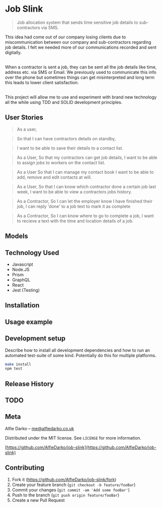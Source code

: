 # Job Slink
> Job allocation system that sends time sensitive job details to sub-contractors via SMS.

This idea had come out of our company losing clients due to miscommunication between our company and sub-contractors regarding job details. I felt we needed more of our communications recorded and sent digitally.<br><Br>

When a contractor is sent a job, they can be sent all the job details like time, address etc. via SMS or Email. We previously used to communicate this info over the phone but sometimes things can get misinterpreted and long term this leads to lower client satisfaction.<br><Br>

This project will allow me to use and experiment with brand new technology all the while using TDD and SOLID development principles.

## User Stories
> As a user,

> So that I can have contractors details on standby,

> I want to be able to save their details to a contact list.

> As a User,
> So that my contractors can get job details,
> I want to be able to assign jobs to workers on the contact list.

> As a User
> So that I can manage my contact book
> I want to be able to add, remove and edit contacts at will.

> As a User,
> So that I can know which contractor done a certain job last week,
> I want to be able to view a contractors jobs history.

> As a Contractor,
> So I can let the employer know I have finished their job,
> I can reply 'done' to a job text to mark it as complete

> As a Contractor,
> So I can know where to go to complete a job,
> I want to recieve a text with the time and location details of a job.
## Models

## Technology Used
- Javascript
- Node.JS
- Prism
- GraphQL
- React
- Jest (Testing)

## Installation



## Usage example



## Development setup

Describe how to install all development dependencies and how to run an automated test-suite of some kind. Potentially do this for multiple platforms.

```sh
make install
npm test
```

## Release History

## TODO

## Meta

Alfie Darko – me@alfiedarko.co.uk

Distributed under the MIT license. See ``LICENSE`` for more information.

[https://github.com/AlfieDarko/job-slink](https://github.com/AlfieDarko/job-slink)

## Contributing

1. Fork it (<https://github.com/AlfieDarko/job-slink/fork>)
2. Create your feature branch (`git checkout -b feature/fooBar`)
3. Commit your changes (`git commit -am 'Add some fooBar'`)
4. Push to the branch (`git push origin feature/fooBar`)
5. Create a new Pull Request

<!-- Markdown link & img dfn's -->
